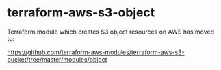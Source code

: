 # terraform-aws-s3-object
Terraform module which creates S3 object resources on AWS has moved to:

https://github.com/terraform-aws-modules/terraform-aws-s3-bucket/tree/master/modules/object
